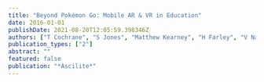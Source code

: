 ```yaml
---
title: "Beyond Pokémon Go: Mobile AR & VR in Education"
date: 2016-01-01
publishDate: 2021-08-20T12:05:59.398346Z
authors: ["T Cochrane", "S Jones", "Matthew Kearney", "H Farley", "V Narayan"]
publication_types: ["2"]
abstract: ""
featured: false
publication: "*Ascilite*"
---
```


